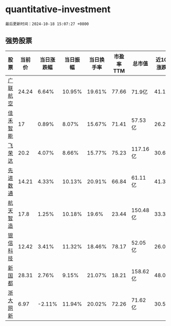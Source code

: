 # quantitative-investment

`最后更新时间：2024-10-18 15:07:27 +0800`

## 强势股票

|股票|当前价|当日涨跌幅|当日振幅|当日换手率|市盈率TTM|总市值|近10日涨跌幅|
|----|----|----|----|----|----|----|----|
|[广联航空](https://xueqiu.com/S/SZ300900)|24.24|6.64%|10.95%|19.61%|77.66|71.9亿|41.18%|
|[佳禾智能](https://xueqiu.com/S/SZ300793)|17|0.89%|8.07%|15.67%|71.41|57.53亿|26.21%|
|[飞荣达](https://xueqiu.com/S/SZ300602)|20.2|4.07%|8.66%|15.77%|75.23|117.16亿|30.66%|
|[先进数通](https://xueqiu.com/S/SZ300541)|14.21|4.33%|10.13%|20.91%|66.84|61.11亿|41.39%|
|[航天智造](https://xueqiu.com/S/SZ300446)|17.8|1.25%|10.18%|19.6%|23.44|150.48亿|33.33%|
|[银信科技](https://xueqiu.com/S/SZ300231)|12.42|3.41%|11.32%|18.46%|78.17|52.05亿|26.09%|
|[新国都](https://xueqiu.com/S/SZ300130)|28.31|2.76%|9.15%|21.07%|18.21|158.62亿|48.06%|
|[浙大网新](https://xueqiu.com/S/SH600797)|6.97|-2.11%|11.94%|20.02%|72.26|71.62亿|30.52%|
